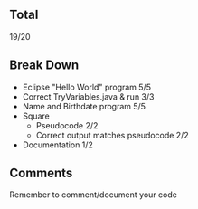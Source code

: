 ## Total ##
19/20

## Break Down ##
* Eclipse "Hello World" program 5/5
* Correct TryVariables.java & run 3/3
* Name and Birthdate program 5/5
* Square
  * Pseudocode 2/2
  * Correct output matches pseudocode 2/2
* Documentation 1/2

## Comments ##
Remember to comment/document your code